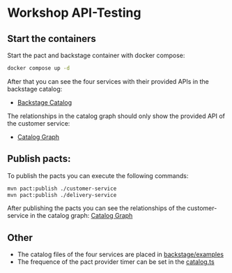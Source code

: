 # Workshop API-Testing

## Start the containers
Start the pact and backstage container with docker compose:

```sh
docker compose up -d 
```

After that you can see the four services with their provided APIs in the backstage catalog:
- [Backstage Catalog](http://localhost:7007/)

The relationships in the catalog graph should only show the provided API of the customer service: 
- [Catalog Graph](http://localhost:7007/catalog-graph?rootEntityRefs%5B%5D=component%3Adefault%2Fcustomer-service&maxDepth=%E2%88%9E&selectedKinds%5B%5D=api&selectedKinds%5B%5D=component&unidirectional=false&mergeRelations=true&direction=LR&showFilters=true)

## Publish pacts:

To publish the pacts you can execute the following commands:
```sh
mvn pact:publish ./customer-service
mvn pact:publish ./delivery-service
```

After publishing the pacts you can see the relationships of the customer-service in the catalog graph: [Catalog Graph](http://localhost:7007/catalog-graph?rootEntityRefs%5B%5D=component%3Adefault%2Fcustomer-service&maxDepth=%E2%88%9E&selectedKinds%5B%5D=api&selectedKinds%5B%5D=component&unidirectional=false&mergeRelations=true&direction=LR&showFilters=true)


## Other

- The catalog files of the four services are placed in [backstage/examples](backstage/examples)
- The frequence of the pact provider timer can be set in the [catalog.ts](backstage/packages/backend/src/plugins/catalog.ts)